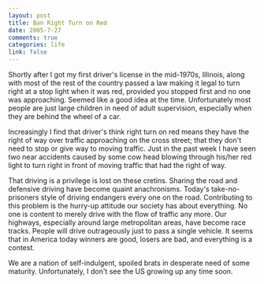 ```yaml
--- 
layout: post
title: Ban Right Turn on Red
date: 2005-7-27
comments: true
categories: life
link: false
---
```

Shortly after I got my first driver's license in the mid-1970s, Illinois, along with most of the rest of the country passed a law making it legal to turn right at a stop light when it was red, provided you stopped first and no one was approaching. Seemed like a good idea at the time. Unfortunately most people are just large children in need of adult supervision, especially when they are behind the wheel of a car.

Increasingly I find that driver's think right turn on red means they have the right of way over traffic approaching on the cross street; that they don't need to stop or give way to moving traffic. Just in the past week I have seen two near accidents caused by some cow head blowing through his/her red light to turn right in front of moving traffic that had the right of way.

That driving is a privilege is lost on these cretins. Sharing the road and defensive driving have become quaint anachronisms. Today's take-no-prisoners style of driving endangers every one on the road. Contributing to this problem is the hurry-up attitude our society has about everything. No one is content to merely drive with the flow of traffic any more. Our highways, especially around large metropolitan areas, have become race tracks. People will drive outrageously just to pass a single vehicle. It seems that in America today winners are good, losers are bad, and everything is a contest.

We are a nation of self-indulgent, spoiled brats in desperate need of some maturity. Unfortunately, I don't see the US growing up any time soon.
